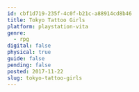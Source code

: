 ```yaml
---
id: cbf1d719-235f-4c0f-b21c-a88914cd8b46
title: Tokyo Tattoo Girls
platform: playstation-vita
genre:
  - rpg
digital: false
physical: true
guide: false
pending: false
posted: 2017-11-22
slug: tokyo-tattoo-girls
---
```

